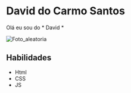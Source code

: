 # David do Carmo Santos

Olá eu sou do * David * 


![Foto_aleatoria](https://avatars0.githubusercontent.com/u/583231?s=460&v=4) 

## Habilidades 
  * Html 
  * CSS 
  * JS
  
  
